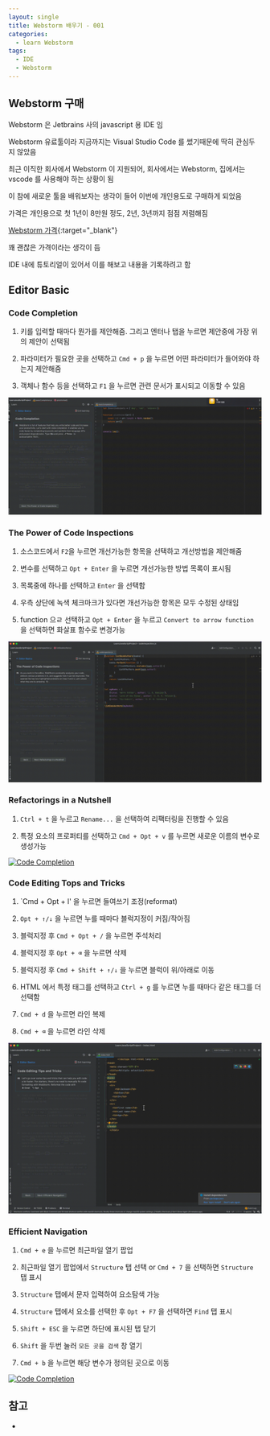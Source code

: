 ```yaml
---
layout: single
title: Webstorm 배우기 - 001
categories: 
  - learn Webstorm
tags:
  - IDE
  - Webstorm
---
```


## Webstorm 구매

Webstorm 은 Jetbrains 사의 javascript 용 IDE 임

Webstorm 유료툴이라 지금까지는 Visual Studio Code 를 썼기때문에 딱히 관심두지 않았음

최근 이직한 회사에서 Webstorm 이 지원되어, 회사에서는 Webstorm, 집에서는 vscode 를 사용해야 하는 상황이 됨

이 참에 새로운 툴을 배워보자는 생각이 들어 이번에 개인용도로 구매하게 되었음

가격은 개인용으로 첫 1년이 8만원 정도, 2년, 3년까지 점점 저렴해짐

[Webstorm 가격](https://www.jetbrains.com/ko-kr/webstorm/buy/){:target="_blank"}

꽤 괜찮은 가격이라는 생각이 듬

IDE 내에 튜토리얼이 있어서 이를 해보고 내용을 기록하려고 함

## Editor Basic

### Code Completion

1. 키를 입력할 때마다 뭔가를 제안해줌. 그리고 엔터나 탭을 누르면 제안중에 가장 위의 제안이 선택됨

1. 파라미터가 필요한 곳을 선택하고 `Cmd + p` 을 누르면 어떤 파라미터가 들어와야 하는지 제안해줌

1. 객체나 함수 등을 선택하고 `F1` 을 누르면 관련 문서가 표시되고 이동할 수 있음
  
[![Code Completion](/assets/images/20211205-01.gif)](/assets/images/20211205-01.gif)

### The Power of Code Inspections

1. 소스코드에서 `F2`을 누르면 개선가능한 항목을 선택하고 개선방법을 제안해줌

1. 변수를 선택하고 `Opt + Enter` 을 누르면 개선가능한 방법 목록이 표시됨

1. 목록중에 하나를 선택하고 `Enter` 을 선택함

1. 우측 상단에 녹색 체크마크가 있다면 개선가능한 항목은 모두 수정된 상태임

1. function 으ㄹ 선택하고 `Opt + Enter` 을 누르고 `Convert to arrow function` 을 선택하면 화살표 함수로 변경가능

[![Code Completion](/assets/images/20211205-02.gif)](/assets/images/20211205-02.gif)

### Refactorings in a Nutshell

1. `Ctrl + t` 을 누르고 `Rename...` 을 선택하여 리팩터링을 진행할 수 있음

1. 특정 요소의 프로퍼티를 선택하고 `Cmd + Opt + v` 를 누르면 새로운 이름의 변수로 생성가능

[![Code Completion](/assets/images/20211205-03.gif)](/assets/images/20211205-03.gif)

### Code Editing Tops and Tricks

1. `Cmd + Opt + l' 을 누르면 들여쓰기 조정(reformat)

1. `Opt + ↑/↓` 을 누르면 누를 때마다 블럭지정이 커짐/작아짐

1. 블럭지정 후 `Cmd + Opt + /` 을 누르면 주석처리

1. 블럭지정 후 `Opt + ⌫` 을 누르면 삭제

1. 블럭지정 후 `Cmd + Shift + ↑/↓` 을 누르면 블럭이 위/아래로 이동

1. HTML 에서 특정 태그를 선택하고 `Ctrl + g` 를 누르면 누를 때마다 같은 태그를 더 선택함

1. `Cmd + d` 을 누르면 라인 복제

1. `Cmd + ⌫` 을 누르면 라인 삭제

[![Code Completion](/assets/images/20211205-04.gif)](/assets/images/20211205-04.gif)

### Efficient Navigation

1. `Cmd + e` 을 누르면 최근파일 열기 팝업

1. 최근파일 열기 팝업에서 `Structure` 탭 선택 or `Cmd + 7` 을 선택하면 `Structure` 탭 표시

1. `Structure` 탭에서 문자 입력하여 요소탐색 가능

1. `Structure` 탭에서 요소를 선택한 후 `Opt + F7` 을 선택하면 `Find` 탭 표시

1. `Shift + ESC` 을 누르면 하단에 표시된 탭 닫기

1. `Shift` 을 두번 눌러 `모든 곳을 검색` 창 열기

1. `Cmd + b` 을 누르면 해당 변수가 정의된 곳으로 이동

[![Code Completion](/assets/images/20211205-05.gif)](/assets/images/20211205-05.gif)

## 참고 
- []()